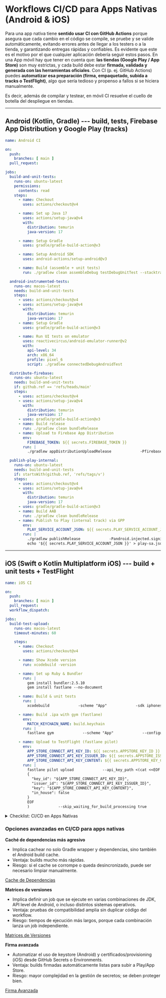 # Workflows CI/CD para Apps Nativas (Android & iOS)

Para una app nativa tiene **sentido usar CI con GitHub Actions** porque asegura que cada cambio en el código se compile, se pruebe y se valide automáticamente, evitando errores antes de llegar a los testers o a la tienda, y garantizando entregas rápidas y confiables.
Es evidente que este es el motivo por el que cualquier aplicación debería seguir estos pasos. En una App móvil hay que tener en cuenta que: **las tiendas (Google Play / App Store)** son muy estrictas, y cada build debe estar **firmada, validada y generada con las herramientas oficiales**. Con CI (p. ej. GitHub Actions) puedes **automatizar esa preparación (firma, empaquetado, subida a tracks o TestFlight)**, algo que sería tedioso y propenso a fallos si se hiciera manualmente.

Es decir, además de compilar y testear, en móvil CI resuelve el cuello de botella del despliegue en tiendas.


------------------------------------------------------------------------

## Android (Kotlin, Gradle) --- build, tests, Firebase App Distribution y Google Play (tracks)

``` yaml
name: Android CI

on:
  push:
    branches: [ main ]
  pull_request:

jobs:
  build-and-unit-tests:
    runs-on: ubuntu-latest
    permissions:
      contents: read
    steps:
      - name: Checkout
        uses: actions/checkout@v4

      - name: Set up Java 17
        uses: actions/setup-java@v4
        with:
          distribution: temurin
          java-version: 17

      - name: Setup Gradle
        uses: gradle/gradle-build-action@v3

      - name: Setup Android SDK
        uses: android-actions/setup-android@v3

      - name: Build (assemble + unit tests)
        run: ./gradlew clean assembleDebug testDebugUnitTest --stacktrace

  android-instrumented-tests:
    runs-on: macos-latest
    needs: build-and-unit-tests
    steps:
      - uses: actions/checkout@v4
      - uses: actions/setup-java@v4
        with:
          distribution: temurin
          java-version: 17
      - name: Setup Gradle
        uses: gradle/gradle-build-action@v3

      - name: Run UI tests on emulator
        uses: reactivecircus/android-emulator-runner@v2
        with:
          api-level: 34
          arch: x86_64
          profile: pixel_6
          script: ./gradlew connectedDebugAndroidTest

  distribute-firebase:
    runs-on: ubuntu-latest
    needs: build-and-unit-tests
    if: github.ref == 'refs/heads/main'
    steps:
      - uses: actions/checkout@v4
      - uses: actions/setup-java@v4
        with:
          distribution: temurin
          java-version: 17
      - uses: gradle/gradle-build-action@v3
      - name: Build release
        run: ./gradlew clean bundleRelease
      - name: Upload to Firebase App Distribution
        env:
          FIREBASE_TOKEN: ${{ secrets.FIREBASE_TOKEN }}
        run: |
          ./gradlew appDistributionUploadRelease             -PfirebaseServiceCredentialsFile=$GITHUB_WORKSPACE/fastlane/firebase-service-account.json             -PfirebaseTesters="${{ vars.FIREBASE_TESTERS }}"             -PfirebaseReleaseNotes="CI upload from $GITHUB_SHA"

  publish-play-internal:
    runs-on: ubuntu-latest
    needs: build-and-unit-tests
    if: startsWith(github.ref, 'refs/tags/v')
    steps:
      - uses: actions/checkout@v4
      - uses: actions/setup-java@v4
        with:
          distribution: temurin
          java-version: 17
      - uses: gradle/gradle-build-action@v3
      - name: Build AAB
        run: ./gradlew clean bundleRelease
      - name: Publish to Play (internal track) via GPP
        env:
          PLAY_SERVICE_ACCOUNT_JSON: ${{ secrets.PLAY_SERVICE_ACCOUNT_JSON }}
        run: |
          ./gradlew publishRelease             -Pandroid.injected.signing.store.file=$GITHUB_WORKSPACE/keystore.jks             -Pandroid.injected.signing.store.password=${{ secrets.SIGNING_STORE_PASSWORD }}             -Pandroid.injected.signing.key.alias=${{ secrets.SIGNING_KEY_ALIAS }}             -Pandroid.injected.signing.key.password=${{ secrets.SIGNING_KEY_PASSWORD }}             -Pplay.serviceAccountCredentials=$GITHUB_WORKSPACE/play-sa.json             -Pplay.track=internal
          echo '${{ secrets.PLAY_SERVICE_ACCOUNT_JSON }}' > play-sa.json
```

------------------------------------------------------------------------

## iOS (Swift o Kotlin Multiplatform iOS) --- build + unit tests + TestFlight

``` yaml
name: iOS CI

on:
  push:
    branches: [ main ]
  pull_request:
  workflow_dispatch:

jobs:
  build-test-upload:
    runs-on: macos-latest
    timeout-minutes: 60

    steps:
      - name: Checkout
        uses: actions/checkout@v4

      - name: Show Xcode version
        run: xcodebuild -version

      - name: Set up Ruby & Bundler
        run: |
          gem install bundler:2.5.10
          gem install fastlane --no-document

      - name: Build & unit tests
        run: |
          xcodebuild             -scheme "App"             -sdk iphonesimulator             -destination 'platform=iOS Simulator,name=iPhone 15,OS=17.5'             clean test | xcpretty

      - name: Build .ipa with gym (fastlane)
        env:
          MATCH_KEYCHAIN_NAME: build.keychain
        run: |
          fastlane gym             --scheme "App"             --configuration Release             --export_method app-store

      - name: Upload to TestFlight (fastlane pilot)
        env:
          APP_STORE_CONNECT_API_KEY_ID: ${{ secrets.APPSTORE_KEY_ID }}
          APP_STORE_CONNECT_API_KEY_ISSUER_ID: ${{ secrets.APPSTORE_ISSUER_ID }}
          APP_STORE_CONNECT_API_KEY_CONTENT: ${{ secrets.APPSTORE_KEY_CONTENT }}
        run: |
          fastlane pilot upload             --api_key_path <(cat <<EOF
          {
            "key_id": "${APP_STORE_CONNECT_API_KEY_ID}",
            "issuer_id": "${APP_STORE_CONNECT_API_KEY_ISSUER_ID}",
            "key": "${APP_STORE_CONNECT_API_KEY_CONTENT}",
            "in_house": false
          }
          EOF
          )             --skip_waiting_for_build_processing true
```


<details>
<summary>Checklist: CI/CD en Apps Nativas</summary>
<p>En apps móviles nativas (Android/iOS) el uso de CI/CD no solo asegura compilación y tests, sino que añade valor específico por la forma en que se distribuyen:</p>
<p>- Compilación con SDKs oficiales (Android SDK, Xcode).</p>
<p>- Firma automática de builds (keystore en Android, certificados y perfiles en iOS).</p>
<p>- Generación de artefactos válidos para tiendas (AAB/APK en Google Play, IPA en App Store).</p>
<p>- Distribución automatizada a testers (Firebase App Distribution, TestFlight).</p>
<p>- Publicación directa en tiendas (Google Play tracks, App Store Connect).</p>
<p>- Reducción de errores manuales en procesos de empaquetado y despliegue.</p>
<p>Con CI/CD en apps nativas, se resuelve el mayor cuello de botella: preparar, firmar y distribuir builds de forma segura y repetible.</p>
</details>


### Opciones avanzadas en CI/CD para apps nativas

**Caché de dependencias más agresivo**  

- Implica cachear no solo Gradle wrapper y dependencias, sino también el Android build cache.  
- Ventaja: builds mucho más rápidas.  
- Riesgo: si el cache se corrompe o queda desincronizado, puede ser necesario limpiar manualmente.  

[Cache de Dependencias](androd_ci_cache_.yml)

**Matrices de versiones**

- Implica definir un job que se ejecute en varias combinaciones de JDK, API level de Android, o incluso distintos sistemas operativos.  
- Ventaja: pruebas de compatibilidad amplia sin duplicar código del workflow.  
- Riesgo: tiempos de ejecución más largos, porque cada combinación lanza un job independiente.  

[Matrices de Versiones](androd_ci_matrix_.yml)

**Firma avanzada**

- Automatizar el uso de keystore (Android) y certificados/provisioning (iOS) desde GitHub Secrets o Environments.  
- Ventaja: builds firmadas automáticamente listas para subir a Play/App Store.  
- Riesgo: mayor complejidad en la gestión de secretos; se deben proteger bien.

[Firma Avanzada](signing.yml)
